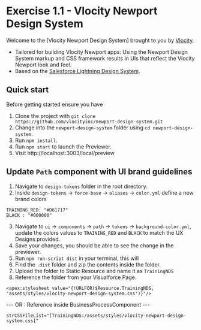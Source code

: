 # Exercise 1.1 - Vlocity Newport Design System

Welcome to the [Vlocity Newport Design System] brought to you by [Vlocity](https://vlocity.com).

* Tailored for building Vlocity Newport apps: Using the Newport Design System markup and CSS framework results in UIs that reflect the Vlocity Newport look and feel.
* Based on the [Salesforce Lightning Design System](https://lightningdesignsystem.com).

## Quick start

Before getting started ensure you have 

1. Clone the project with `git clone https://github.com/vlocityinc/newport-design-system.git`
2. Change into the `newport-design-system` folder using `cd newport-design-system`.
3. Run `npm install`. 
4. Run `npm start` to launch the Previewer.
5. Visit http://localhost:3003/local/preview

## Update `Path` component with UI brand guidelines
1. Navigate to `design-tokens` folder in the root directory.
2. Inside `design-tokens` -> `force-base` -> `aliases` -> `color.yml` define a new brand colors 
```
TRAINING_RED: "#D61717"
BLACK : "#000000"
```
3. Navigate to `ui` -> `components` -> `path` -> `tokens` -> `background-color.yml`, update the colors values to `TRAINING_RED` and `BLACK` to match the UX Designs provided.
4. Save your changes, you should be able to see the change in the previewer. 
5. Run `npm run-script dist` in your terminal, this will 
6. Find the `.dist` folder and zip the contents inside the folder.
7. Upload the folder to Static Resource and name it as `TrainingNDS`
8. Reference the folder from your Visualforce Page.
```
<apex:stylesheet value="{!URLFOR($Resource.TrainingNDS, 'assets/styles/vlocity-newport-design-system.css')}"/>
```
--- OR : Reference inside BusinessProcessComponent ---
```
strCSSFileList="[TrainingNDS:/assets/styles/vlocity-newport-design-system.css]"
```
